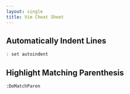 ```yaml
---
layout: single
title: Vim Cheat Sheet
---
```


## Automatically Indent Lines

```bash
: set autoindent
```

## Highlight Matching Parenthesis

```bash
:DoMatchParen
```
